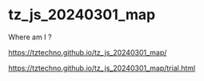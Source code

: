 # tz_js_20240301_map

Where am I ?

https://tztechno.github.io/tz_js_20240301_map/

https://tztechno.github.io/tz_js_20240301_map/trial.html
